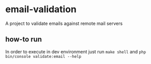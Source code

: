 # email-validation
A project to validate emails against remote mail servers

## how-to run
In order to execute in dev environment just run `make shell` and `php bin/console validate:email --help`